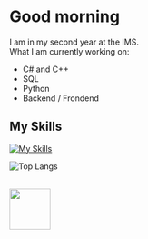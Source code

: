 # Good morning
I am in my second year at the IMS.
<br>
What I am currently working on:
- C# and C++
- SQL
- Python
- Backend / Frondend

## My Skills

[![My Skills](https://skillicons.dev/icons?i=cs,cpp,html,css,js,python,vscode,postman,docker,blender,unity&theme=dark&center=true&perline=5)](https://skillicons.dev)


![Top Langs](https://github-readme-stats.vercel.app/api/top-langs/?username=RobinTea&layout=compact)

<br>
<img src="https://github.com/RobinTea/RobinTea/assets/142886484/c19e9294-00dc-4d13-9e94-9c95117386e0" width="72" height="72">

<!--


**RobinTea/RobinTea** is a ✨ _special_ ✨ repository because its `README.md` (this file) appears on your GitHub profile.

Here are some ideas to get you started:

- 🔭 I’m currently working on ...
- 🌱 I’m currently learning ...
- 👯 I’m looking to collaborate on ...
- 🤔 I’m looking for help with ...
- 💬 Ask me about ...
- 📫 How to reach me: ...
- 😄 Pronouns: ...
- ⚡ Fun fact: ...
-->
